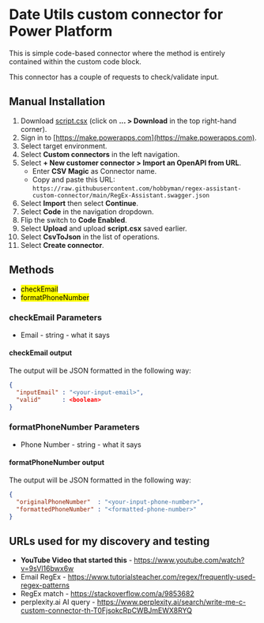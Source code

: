 # Date Utils custom connector for Power Platform

This is simple code-based connector where the method is entirely contained within the custom code block.

This connector has a couple of requests to check/validate input.

<!--
## Installation

There are two ways to install the connector:
-->

## Manual Installation

1. Download [script.csx](https://raw.githubusercontent.com/hobbyman/regex-assistant-custom-connector/main/script.csx) (click on **... > Download** in the top right-hand corner).
2. Sign in to [https://make.powerapps.com](https://make.powerapps.com).
3. Select target environment.
4. Select **Custom connectors** in the left navigation.
5. Select **+ New customer connector > Import an OpenAPI from URL**.
   * Enter **CSV Magic** as Connector name.
   * Copy and paste this URL: `https://raw.githubusercontent.com/hobbyman/regex-assistant-custom-connector/main/RegEx-Assistant.swagger.json`
6. Select **Import** then select **Continue**.
7. Select **Code** in the navigation dropdown.
8. Flip the switch to **Code Enabled**.
9. Select **Upload** and upload **script.csx** saved earlier.
10. Select **CsvToJson** in the list of operations.
11. Select **Create connector**.

<!--
### Power Platform CLI (recommended)

What do you need?

* Audacity to use command line
* [Microsoft Power Platform CLI](https://learn.microsoft.com/power-platform/developer/cli/introduction)

#### Steps

1. Create auth profile if you don't have one already and make it active.

   ```shell
   pac auth create -n Code -u https://yoururl.crmN.dynamics.com
   pac auth select -n Code
   ```

1. Upload custom connector

   ```shell
   pac connector create --settings-file settings.json
   ```

-->


## Methods
* <mark>checkEmail</mark>
* <mark>formatPhoneNumber</mark>


### checkEmail Parameters
* Email - string - what it says

#### checkEmail output
The output will be JSON formatted in the following way:
```json
{
  "inputEmail" : "<your-input-email>",
  "valid"      : <boolean>
}
```

### formatPhoneNumber Parameters
* Phone Number - string - what it says

#### formatPhoneNumber output
The output will be JSON formatted in the following way:
```json
{
  "originalPhoneNumber"  : "<your-input-phone-number>",
  "formattedPhoneNumber" : "<formatted-phone-number>"
}
```

## URLs used for my discovery and testing
- **YouTube Video that started this** - https://www.youtube.com/watch?v=9sVl16bwx6w
- Email RegEx - https://www.tutorialsteacher.com/regex/frequently-used-regex-patterns
- RegEx match - https://stackoverflow.com/a/9853682
- perplexity.ai AI query - https://www.perplexity.ai/search/write-me-c-custom-connector-th-T0FjsokcRpCWBJmEWX8RYQ
